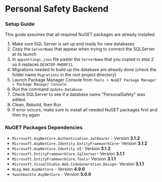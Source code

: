 # Personal Safety Backend

### Setup Guide
This guide assumes that all required NuGET packages are already installed.

1. Make sure SQL Server is set up and ready for new databases
2. Copy the `ServerName` that appear when trying to connect the SQLServer at its launch
3. In `appsettings.json` file paster the `ServerName` that you copied in step 2 so it replaces `DESKTOP-MHDRF11`.
4. Migrations needed to build up the database are already done (check the folder name `Migrations` in the root project directory)
5. Launch Package Manager Console from `Tools > NuGET Package Manager > Package Manager Console`
6. Run the command `Update-Database`
7. Check SQLServer to see if a database name "PersonalSafety" was added.
8. Clean, Rebuild, then Run
9. If error occurs, make sure to install all needed NuGET packages first and then try again

### NuGET Packages Dependencies

- `Microsoft.AspNetCore.Authentication.JwtBearer` - Version **3.1.2**
- `Microsoft.AspNetCore.Identity.EntityFrameworkCore`- Version **3.1.2**
- `Microsoft.AspNetCore.Identity.UI`- Version **3.1.2**
- `Microsoft.EntityFrameworkCore.SqlServer`- Version **3.1.1**
- `Microsoft.EntityFrameworkCore.Tools`- Version **3.1.1**
- `Microsoft.VisualStudio.Web.CodeGeneration.Design`- Version **3.1.1**
- `NLog.Web.AspNetCore` - Version **4.9.0**
- `Swashbuckle.AspNetCore` - Version **5.0.0**